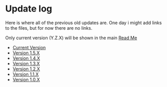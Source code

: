 # Update log

Here is where all of the previous old updates are. One day i might add links to the files, but for now there are no links.

Only current version (Y.Z.X) will be shown in the main [Read Me](../ReadMe.md)

- [Current Version](../ReadMe.md)
- [Version 1.5.X](../ReadMe.md)
- [Version 1.4.X](v1.4.md)
- [Version 1.3.X](v1.3.md)
- [Version 1.2.X](v1.2.md)
- [Version 1.1.X](v1.1.md)
- [Version 1.0.X](v1.0.md)
